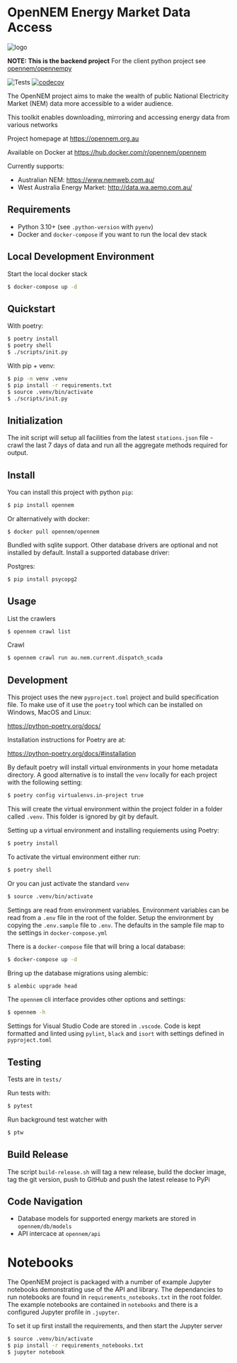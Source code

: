 # OpenNEM Energy Market Data Access

![logo](https://developers.opennem.org.au/_static/logo.png)

**NOTE: This is the backend project** For the client python project see [opennem/opennempy](https://github.com/opennem/opennempy)

![Tests](https://github.com/opennem/opennem/workflows/Tests/badge.svg) [![codecov](https://codecov.io/gh/opennem/opennem/branch/master/graph/badge.svg?token=HSJP632WBX)](https://codecov.io/gh/opennem/opennem)

The OpenNEM project aims to make the wealth of public National Electricity Market (NEM) data more accessible to a wider audience.

This toolkit enables downloading, mirroring and accessing energy data from various networks

Project homepage at https://opennem.org.au

Available on Docker at https://hub.docker.com/r/opennem/opennem

Currently supports:

- Australian NEM: https://www.nemweb.com.au/
- West Australia Energy Market: http://data.wa.aemo.com.au/

## Requirements

 * Python 3.10+ (see `.python-version` with `pyenv`)
 * Docker and `docker-compose` if you want to run the local dev stack

## Local Development Environment

Start the local docker stack

```sh
$ docker-compose up -d
```

## Quickstart

With poetry:

```sh
$ poetry install
$ poetry shell
$ ./scripts/init.py
```

With pip + venv:

```sh
$ pip -m venv .venv
$ pip install -r requirements.txt
$ source .venv/bin/activate
$ ./scripts/init.py
```

## Initialization

The init script will setup all facilities from the latest `stations.json` file - crawl the last 7 days of data and run all the aggregate methods required for output.

## Install

You can install this project with python `pip`:

```sh
$ pip install opennem
```

Or alternatively with docker:

```
$ docker pull opennem/opennem
```

Bundled with sqlite support. Other database drivers are optional and not installed by default. Install a supported database driver:

Postgres:

```sh
$ pip install psycopg2
```

## Usage

List the crawlers

```sh
$ opennem crawl list
```

Crawl

```sh
$ opennem crawl run au.nem.current.dispatch_scada
```

## Development

This project uses the new `pyproject.toml` project and build specification file. To make use of it use the `poetry` tool which can be installed on Windows, MacOS and Linux:

https://python-poetry.org/docs/

Installation instructions for Poetry are at:

https://python-poetry.org/docs/#installation

By default poetry will install virtual environments in your home metadata directory. A good alternative is to install the `venv` locally for each project with the following setting:

```sh
$ poetry config virtualenvs.in-project true
```

This will create the virtual environment within the project folder in a folder called `.venv`. This folder is ignored by git by default.

Setting up a virtual environment and installing requiements using Poetry:

```sh
$ poetry install
```

To activate the virtual environment either run:

```sh
$ poetry shell
```

Or you can just activate the standard `venv`

```sh
$ source .venv/bin/activate
```

Settings are read from environment variables. Environment variables can be read from a `.env` file in the root of the folder. Setup the environment by copying the `.env.sample` file to `.env`. The defaults in the sample file map to the settings in `docker-compose.yml`

There is a `docker-compose` file that will bring a local database:

```sh
$ docker-compose up -d
```

Bring up the database migrations using alembic:

```sh
$ alembic upgrade head
```

The `opennem` cli interface provides other options and settings:

```sh
$ opennem -h
```

Settings for Visual Studio Code are stored in `.vscode`. Code is kept formatted and linted using `pylint`, `black` and `isort` with settings defined in `pyproject.toml`

## Testing

Tests are in `tests/`

Run tests with:

```sh
$ pytest
```

Run background test watcher with

```sh
$ ptw
```

## Build Release

The script `build-release.sh` will tag a new release, build the docker image, tag the git version, push to GitHub and push the latest
release to PyPi

## Code Navigation

* Database models for supported energy markets are stored in `opennem/db/models`
* API intercace at `opennem/api`

# Notebooks

The OpenNEM project is packaged with a number of example Jupyter notebooks demonstrating use of the API and library. The dependancies to run notebooks are found in `requirements_notebooks.txt` in the root folder. The example notebooks are contained in `notebooks` and there is a configured Jupyter profile in `.jupyter`.

To set it up first install the requirements, and then start the Jupyter server

```sh
$ source .venv/bin/activate
$ pip install -r requirements_notebooks.txt
$ jupyter notebook
```
